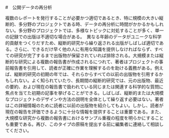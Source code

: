 #　公開データの再分析

 複数のレポートを発行することが必要かつ適切であるとき、特に規模の大きい縦断的、多分野のプロジェクトである時、データの再分析に時間がかかるかもしれない。多分野のプロジェクトでは、多様なトピックに対処することが多く、単一の記録での出版は不適切な場合がある。　異なる年齢のデータがユニークな科学的貢献をつくりだすため、縦断的研究から繰り返される出版がしばしば適切である。さらに、できるだけ早く他の人に有用な知識を提供しなければならず、すべての研究が完了するまで出版物が保留されていれば排除される。大規模または縦断的な研究による複数の報告書が作成されるにつれて、著者はプロジェクトの事前報告書を引用して、読者が正確に作業を理解するのを助ける義務がある。例えば、縦断的研究の初期の年では、それらからすべての以前の出版物を引用するかもしれない。よく知られていたり、長期間の縦断的研究では、元の出版物、最近の要約、および現在の報告書で扱われている同じまたは関連する科学的な質問に焦点を当てた初期の記事を挙げることができる。しばしば、縦断的または大規模なプロジェクトのデザインや方法の説明を全体として繰り返す必要はない。著者はこの詳細情報のために読者に以前の出版物を紹介してもよい。しかし、読者が現在の報告を評価できるように十分な情報を提供することは重要である。また、大規模な研究から複数の報告書におけるサンプル重複の程度を明らかにすることも重要である。再び、このタイプの原稿を提出する前に編集者に連絡して相談してください。
